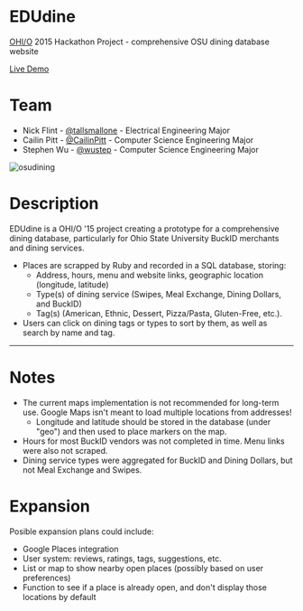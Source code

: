 # EDUdine

[OHI/O](http://hack.osu.edu/) 2015 Hackathon Project - comprehensive OSU dining database website

[Live Demo](http://wustep.me/dine/)

# Team
* Nick Flint - [@tallsmallone](http://github.com/tallsmallone/) - Electrical Engineering Major
* Cailin Pitt - [@CailinPitt](http://github.com/CailinPitt/) - Computer Science Engineering Major
* Stephen Wu - [@wustep](http://github.com/wustep/) - Computer Science Engineering Major


![osudining](http://wustep.me/assets/img/portfolio/osudining.png "osudining")

# Description
EDUdine is a OHI/O '15 project creating a prototype for a comprehensive dining database, particularly for Ohio State University BuckID merchants and dining services. 
* Places are scrapped by Ruby and recorded in a SQL database, storing:
  * Address, hours, menu and website links, geographic location (longitude, latitude) 
  * Type(s) of dining service (Swipes, Meal Exchange, Dining Dollars, and BuckID) 
  * Tag(s) (American, Ethnic, Dessert, Pizza/Pasta, Gluten-Free, etc.). 
* Users can click on dining tags or types to sort by them, as well as search by name and tag.

---

# Notes
* The current maps implementation is not recommended for long-term use. Google Maps isn't meant to load multiple locations from addresses! 
  * Longitude and latitude should be stored in the database (under "geo") and then used to place markers on the map.
* Hours for most BuckID vendors was not completed in time. Menu links were also not scraped. 
* Dining service types were aggregated for BuckID and Dining Dollars, but not Meal Exchange and Swipes. 

# Expansion
Posible expansion plans could include:
* Google Places integration
* User system: reviews, ratings, tags, suggestions, etc. 
* List or map to show nearby open places (possibly based on user preferences)
* Function to see if a place is already open, and don't display those locations by default
